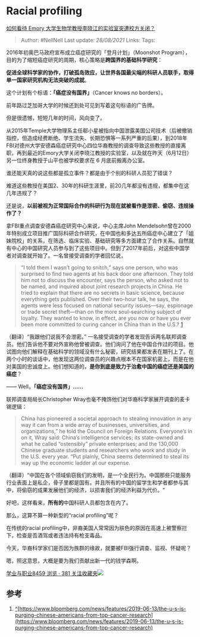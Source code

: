 # Racial profiling
[如何看待 Emory 大学生物学教授李晓江的实验室突遭校方关闭？](https://www.zhihu.com/question/325609989/answer/715138743)

> Author: #NellNell 
> Last update: *28/08/2021* 
> Links:
> Tags:  

2016年初奥巴马政府宣布成立癌症研究的「登月计划」（Moonshot Program），目的为了缩短癌症研究的周期，核心策略是**跨国界的基础科学研究**：

**促进全球科学家的协作，打破孤岛效应，让世界各国最尖端的科研人员联手，取得单一国家研究机构无法突破的成就**。

这个计划有个标语：**「癌症没有国界」**（Cancer knows no borders）。

前年路过芝加哥大学的时候还到处可见到写着这句标语的广告牌。

但是很遗憾，短短几年的时间，风向变了。

从2015年Temple大学物理系主任郗小星被指向中国泄露美国公司技术（后被撤销指控，但造成经费断绝、学生流失、长期恐惧等一系列严重的后果），到2018年FBI对德州大学安德森癌症研究中心四位华裔教授的调查导致这些教授的直接离职，再到最近的Emory大学关闭李晓江教授的实验室，以及就在昨天（6月12日）另一位终身教授于山平也被学校要求在 6 月底前搬离办公室。

谁还能天真的说这些都是孤立事件？都是由于个别的科研人员犯了错误？

难道这些教授在美国2、30年的科研生涯里，前20几年都没有违规，都集中在这几年违规了？

还是说，**以前被视为正常国际合作的科研行为现在就被看作是泄密、偷窃、违规操作了？**

拿FBI重点调查安德森癌症研究中心来说，中心主席John Mendelsohn曾在2000年特别成立项目推广国际科研合作研究，在中国也和多达五所癌症中心建立了「姐妹院校」的关系，在筛选、临床实验、基础研究等多方面建立了合作关系。自然就有中心的中国研究人员参与到了这些项目中。但到了2017年前后，对这些中国学者对调查就开始了。一名曾接受调查的学者回忆说，

> “I told them I wasn’t going to snitch,” says one person, who was surprised to find two agents at his back door one afternoon. They told him not to discuss the encounter, says the person, who asked not to be named, and inquired about joint research projects in China. He tried to explain that there are no secrets in basic science, because everything gets published. Over their two-hour talk, he says, the agents were less focused on national security issues—say, espionage or trade secret theft—than on the more soul-searching subject of loyalty. They wanted to know, in effect, are you now or have you ever been more committed to curing cancer in China than in the U.S.? [1](#ref_1)

（翻译）“我跟他们说我不会泄密。” 一名接受调查的学者发现告诉两名联邦调查员。他们告诉他不要对外宣称他曾被调查。他们询问了他在中国合作过的项目。他试图向他们解释在基础科学的领域没有什么秘密，研究结果都发表在期刊上了。在两个小时的谈话中，他发现这两位调查员的兴趣点根本不在国家机密上，而是在他对美国的忠诚度上。他们想知道的，**是你到底是致力于治愈中国的癌症还是美国的癌症**？

—— Well，**「癌症没有国界」……**

  

联邦调查局局长Christopher Wray也毫不掩饰他们对华裔科学家展开调查的麦卡锡逻辑：

> China has pioneered a societal approach to stealing innovation in any way it can from a wide array of businesses, universities, and organizations,” he told the Council on Foreign Relations. Everyone’s in on it, Wray said: China’s intelligence services; its state-owned and what he called “ostensibly” private enterprises; and the 130,000 Chinese graduate students and researchers who work and study in the U.S. every year. “Put plainly, China seems determined to steal its way up the economic ladder at our expense.

（翻译）“中国在各个领域偷窃我们的发明，是一个全民行为。中国那些只能服务行业表面上是私企，骨子里都是国有。并且所有的中国的留学生和学者都参与其中，将偷窃的成果发展他们的经济，以损害我们的经济利益为代价。“

好吧，这样看来，**所有的**中国科研人员都包含在内了。

那么，这算不算一种新型的“racial profiling”呢？

在传统的racial profiling中，非裔美国人常常因为肤色的原因在高速上被警察拦下，检查是否酒驾或者违法持有枪支毒品。

今天，华裔科学家们是否因为族群的缘故，就要被FBI强行调查、监视、怀疑呢？

嗯，照这意思，大概是要为我们贡献出新一代的钱学森啊。

[学业与职业8459 浏览 · 381 关注收藏夹![](https://pic2.zhimg.com/80/v2-b2918ef3f9c19572ba524ac59316a917_1440w.png)](https://zhihu.com/collection/430675974)

## 参考

1.  [^](#ref_1_0)[https://www.bloomberg.com/news/features/2019-06-13/the-u-s-is-purging-chinese-americans-from-top-cancer-research](https://www.bloomberg.com/news/features/2019-06-13/the-u-s-is-purging-chinese-americans-from-top-cancer-research)